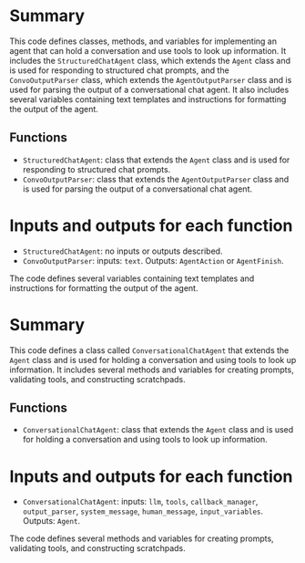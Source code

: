 # Summary
This code defines classes, methods, and variables for implementing an agent that can hold a conversation and use tools to look up information. It includes the `StructuredChatAgent` class, which extends the `Agent` class and is used for responding to structured chat prompts, and the `ConvoOutputParser` class, which extends the `AgentOutputParser` class and is used for parsing the output of a conversational chat agent. It also includes several variables containing text templates and instructions for formatting the output of the agent.

## Functions
- `StructuredChatAgent`: class that extends the `Agent` class and is used for responding to structured chat prompts.
- `ConvoOutputParser`: class that extends the `AgentOutputParser` class and is used for parsing the output of a conversational chat agent.

# Inputs and outputs for each function
- `StructuredChatAgent`: no inputs or outputs described.
- `ConvoOutputParser`: inputs: `text`. Outputs: `AgentAction` or `AgentFinish`.

The code defines several variables containing text templates and instructions for formatting the output of the agent.

# Summary
This code defines a class called `ConversationalChatAgent` that extends the `Agent` class and is used for holding a conversation and using tools to look up information. It includes several methods and variables for creating prompts, validating tools, and constructing scratchpads. 

## Functions
- `ConversationalChatAgent`: class that extends the `Agent` class and is used for holding a conversation and using tools to look up information.

# Inputs and outputs for each function
- `ConversationalChatAgent`: inputs: `llm`, `tools`, `callback_manager`, `output_parser`, `system_message`, `human_message`, `input_variables`. Outputs: `Agent`.

The code defines several methods and variables for creating prompts, validating tools, and constructing scratchpads.

